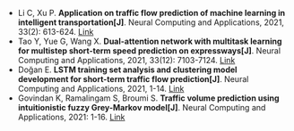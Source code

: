 * Li C, Xu P. <b>Application on traffic flow prediction of machine learning in intelligent transportation[J]</b>. Neural Computing and Applications, 2021, 33(2): 613-624. [Link](https://link.springer.com/article/10.1007/s00521-020-05002-6)
* Tao Y, Yue G, Wang X. <b>Dual-attention network with multitask learning for multistep short-term speed prediction on expressways[J]</b>. Neural Computing and Applications, 2021, 33(12): 7103-7124. [Link](https://link.springer.com/article/10.1007/s00521-020-05478-2)
* Doğan E. <b>LSTM training set analysis and clustering model development for short-term traffic flow prediction[J]</b>. Neural Computing and Applications, 2021, 1-14. [Link](https://link.springer.com/article/10.1007/s00521-020-05564-5)
* Govindan K, Ramalingam S, Broumi S. <b>Traffic volume prediction using intuitionistic fuzzy Grey-Markov model[J]</b>. Neural Computing and Applications, 2021: 1-16. [Link](https://link.springer.com/article/10.1007/s00521-021-05940-9)
